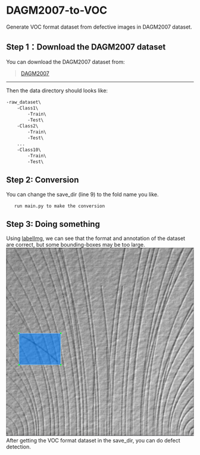 # DAGM2007-to-VOC
Generate VOC format dataset from defective images in DAGM2007 dataset.

## Step 1：Download the DAGM2007 dataset
You can download the DAGM2007 dataset from:  
>[DAGM2007](https://hci.iwr.uni-heidelberg.de/node/3616)
---
Then the data directory should looks like:   
```
-raw_dataset\
    -Class1\
        -Train\
        -Test\
    -Class2\
        -Train\
        -Test\
    ...
    -Class10\
        -Train\
        -Test\
```
 ## Step 2: Conversion
 You can change the save_dir (line 9) to the fold name you like.
 ```
    run main.py to make the conversion
 ```

 ## Step 3: Doing something
 Using [labelImg](https://github.com/tzutalin/labelImg), we can see that the format and annotation of the dataset are correct, but some bounding-boxes may be too large.  
  ![DAGM2007-VOC](https://github.com/Levigty/DAGM2007-to-VOC/blob/master/DAGM-VOC.JPG)  
  After getting the VOC format dataset in the save_dir, you can do defect detection.

